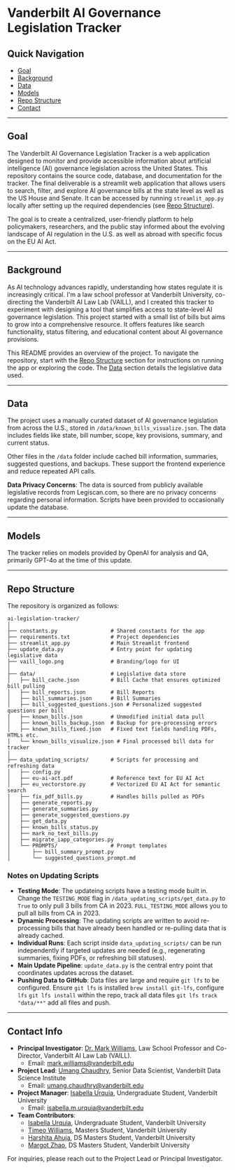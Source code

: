 # Vanderbilt AI Governance Legislation Tracker

## Quick Navigation
- [Goal](#goal)  
- [Background](#background)  
- [Data](#data)  
- [Models](#models)  
- [Repo Structure](#repo-structure)  
- [Contact](#contact-info)  

---

## Goal
The Vanderbilt AI Governance Legislation Tracker is a web application designed to monitor and provide accessible information about artificial intelligence (AI) governance legislation across the United States. This repository contains the source code, database, and documentation for the tracker. The final deliverable is a streamlit web application that allows users to search, filter, and explore AI governance bills at the state level as well as the US House and Senate. It can be accessed by running `streamlit_app.py` locally after setting up the required dependencies (see [Repo Structure](#repo-structure)).

The goal is to create a centralized, user-friendly platform to help policymakers, researchers, and the public stay informed about the evolving landscape of AI regulation in the U.S. as well as abroad with specific focus on the EU AI Act.

---

## Background
As AI technology advances rapidly, understanding how states regulate it is increasingly critical. I'm a law school professor at Vanderbilt University, co-directing the Vanderbilt AI Law Lab (VAILL), and I created this tracker to experiment with designing a tool that simplifies access to state-level AI governance legislation. This project started with a small list of bills but aims to grow into a comprehensive resource. It offers features like search functionality, status filtering, and educational content about AI governance provisions.

This README provides an overview of the project. To navigate the repository, start with the [Repo Structure](#repo-structure) section for instructions on running the app or exploring the code. The [Data](#data) section details the legislative data used.

---

## Data
The project uses a manually curated dataset of AI governance legislation from across the U.S., stored in `/data/known_bills_visualize.json`. The data includes fields like state, bill number, scope, key provisions, summary, and current status.  

Other files in the `/data` folder include cached bill information, summaries, suggested questions, and backups. These support the frontend experience and reduce repeated API calls.  

**Data Privacy Concerns**: The data is sourced from publicly available legislative records from Legiscan.com, so there are no privacy concerns regarding personal information. Scripts have been provided to occasionally update the database.  

---

## Models
The tracker relies on models provided by OpenAI for analysis and QA, primarily GPT-4o at the time of this update.  

---

## Repo Structure
The repository is organized as follows:

```
ai-legislation-tracker/
│
├── constants.py                 # Shared constants for the app  
├── requirements.txt             # Project dependencies  
├── streamlit_app.py             # Main Streamlit frontend  
├── update_data.py               # Entry point for updating legislative data  
├── vaill_logo.png               # Branding/logo for UI  
│
├── data/                        # Legislative data store
│   ├── bill_cache.json          # Bill Cache that ensures optimized bill pulling
│   ├── bill_reports.json        # Bill Reports
│   ├── bill_summaries.json      # Bill Summaries
│   ├── bill_suggested_questions.json # Personalized suggested questions per bill
│   ├── known_bills.json         # Unmodified initial data pull
│   ├── known_bills_backup.json  # Backup for pre-processing errors
│   ├── known_bills_fixed.json   # Fixed text fields handling PDFs, HTMLs etc. 
│   └── known_bills_visualize.json # Final processed bill data for tracker
│
├── data_updating_scripts/       # Scripts for processing and refreshing data
│   ├── config.py
│   ├── eu-ai-act.pdf            # Reference text for EU AI Act
│   ├── eu_vectorstore.py        # Vectorized EU AI Act for semantic search
│   ├── fix_pdf_bills.py         # Handles bills pulled as PDFs
│   ├── generate_reports.py      
│   ├── generate_summaries.py
│   ├── generate_suggested_questions.py
│   ├── get_data.py
│   ├── known_bills_status.py
│   ├── mark_no_text_bills.py
│   ├── migrate_iapp_categories.py
│   └── PROMPTS/                 # Prompt templates
│       ├── bill_summary_prompt.py
│       └── suggested_questions_prompt.md
```

### Notes on Updating Scripts
- **Testing Mode**: The updateing scripts have a testing mode built in. Change the `TESTING_MODE` flag in `/data_updating_scripts/get_data.py` to `True` to only pull 3 bills from CA in 2023. `FULL_TESTING_MODE` allows you to pull all bills from CA in 2023. 
- **Dynamic Processing**: The updating scripts are written to avoid re-processing bills that have already been handled or re-pulling data that is already cached.  
- **Individual Runs**: Each script inside `data_updating_scripts/` can be run independently if targeted updates are needed (e.g., regenerating summaries, fixing PDFs, or refreshing bill statuses).  
- **Main Update Pipeline**: `update_data.py` is the central entry point that coordinates updates across the dataset.
- **Pushing Data to GitHub**: Data files are large and require `git lfs` to be configured. Ensure `git lfs` is installed ```brew install git-lfs```, configure `lfs` ```git lfs install``` within the repo, track all data files ```git lfs track "data/**"``` add all files and push. 

---

## Contact Info
- **Principal Investigator**: [Dr. Mark Williams](https://github.com/willimj3), Law School Professor and Co-Director, Vanderbilt AI Law Lab (VAILL).  
  - Email: [mark.williams@vanderbilt.edu](mailto:mark.williams@vanderbilt.edu)  
- **Project Lead**: [Umang Chaudhry](https://github.com/umangchaudhry), Senior Data Scientist, Vanderbilt Data Science Institute  
  - Email: [umang.chaudhry@vanderbilt.edu](mailto:umang.chaudhry@vanderbilt.edu)  
- **Project Manager**: [Isabella Urquia](https://github.com/isabellaurquia), Undergraduate Student, Vanderbilt University  
  - Email: [isabella.m.urquia@vanderbilt.edu](mailto:isabella.m.urquia@vanderbilt.edu)  
- **Team Contributors**:  
  - [Isabella Urquia](https://github.com/isabellaurquia), Undergraduate Student, Vanderbilt University  
  - [Timeo Williams](https://github.com/timeowilliams), Masters Student, Vanderbilt University  
  - [Harshita Ahuja](https://github.com/Harshitaahuja23), DS Masters Student, Vanderbilt University  
  - [Margot Zhao](https://github.com/MargotZhao), DS Masters Student, Vanderbilt University  

For inquiries, please reach out to the Project Lead or Principal Investigator.  
